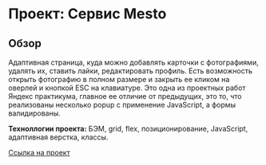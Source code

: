 # Проект: Сервис Mesto

## Обзор
Адаптивная страница, куда можно добавлять карточки с фотографиями, удалять их, ставить лайки, редактировать профиль. Есть возможность открыть фотографию в полном размере и закрыть ее кликом на оверлей и кнопкой ESC на клавиатуре.
Это одна из проектных работ Яндекс практикума, главное ее отличие от предыдущих, это то, что реализованы несколько popup с применение JavaScript, а формы валидированы.


**Техноллогии проекта:**
БЭМ, grid, flex, позиционирование, JavaScript, адаптивная верстка, классы.


[Ссылка на проект](https://grinmas.github.io/mesto/)


